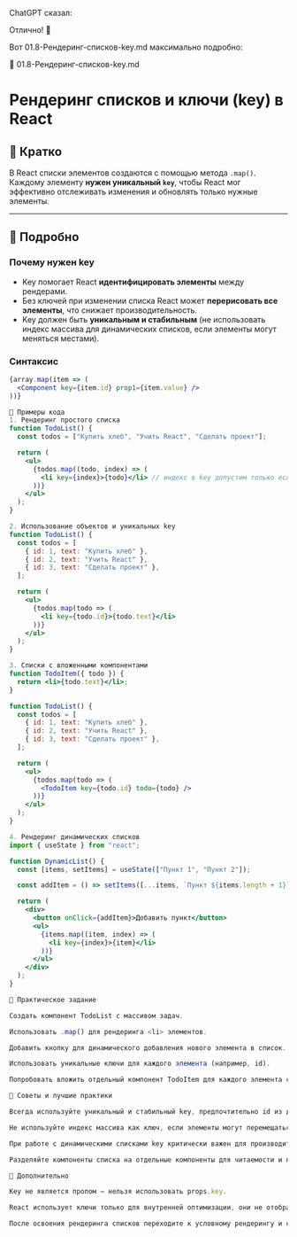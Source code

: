 ChatGPT сказал:

Отлично! 🚀

Вот 01.8-Рендеринг-списков-key.md максимально подробно:

📄 01.8-Рендеринг-списков-key.md
# Рендеринг списков и ключи (key) в React

## 🔹 Кратко
В React списки элементов создаются с помощью метода `.map()`.  
Каждому элементу **нужен уникальный `key`**, чтобы React мог эффективно отслеживать изменения и обновлять только нужные элементы.

---

## 🔹 Подробно

### Почему нужен key
- Key помогает React **идентифицировать элементы** между рендерами.
- Без ключей при изменении списка React может **перерисовать все элементы**, что снижает производительность.
- Key должен быть **уникальным и стабильным** (не использовать индекс массива для динамических списков, если элементы могут меняться местами).

### Синтаксис
```jsx
{array.map(item => (
  <Component key={item.id} prop1={item.value} />
))}

🔹 Примеры кода
1. Рендеринг простого списка
function TodoList() {
  const todos = ["Купить хлеб", "Учить React", "Сделать проект"];

  return (
    <ul>
      {todos.map((todo, index) => (
        <li key={index}>{todo}</li> // индекс в key допустим только если список статичен
      ))}
    </ul>
  );
}

2. Использование объектов и уникальных key
function TodoList() {
  const todos = [
    { id: 1, text: "Купить хлеб" },
    { id: 2, text: "Учить React" },
    { id: 3, text: "Сделать проект" },
  ];

  return (
    <ul>
      {todos.map(todo => (
        <li key={todo.id}>{todo.text}</li>
      ))}
    </ul>
  );
}

3. Списки с вложенными компонентами
function TodoItem({ todo }) {
  return <li>{todo.text}</li>;
}

function TodoList() {
  const todos = [
    { id: 1, text: "Купить хлеб" },
    { id: 2, text: "Учить React" },
    { id: 3, text: "Сделать проект" },
  ];

  return (
    <ul>
      {todos.map(todo => (
        <TodoItem key={todo.id} todo={todo} />
      ))}
    </ul>
  );
}

4. Рендеринг динамических списков
import { useState } from "react";

function DynamicList() {
  const [items, setItems] = useState(["Пункт 1", "Пункт 2"]);

  const addItem = () => setItems([...items, `Пункт ${items.length + 1}`]);

  return (
    <div>
      <button onClick={addItem}>Добавить пункт</button>
      <ul>
        {items.map((item, index) => (
          <li key={index}>{item}</li>
        ))}
      </ul>
    </div>
  );
}

🔹 Практическое задание

Создать компонент TodoList с массивом задач.

Использовать .map() для рендеринга <li> элементов.

Добавить кнопку для динамического добавления нового элемента в список.

Использовать уникальные ключи для каждого элемента (например, id).

Попробовать вложить отдельный компонент TodoItem для каждого элемента списка.

🔹 Советы и лучшие практики

Всегда используйте уникальный и стабильный key, предпочтительно id из данных.

Не используйте индекс массива как ключ, если элементы могут перемещаться или удаляться.

При работе с динамическими списками key критически важен для производительности и правильного рендера.

Разделяйте компоненты списка на отдельные компоненты для читаемости и переиспользуемости.

🔹 Дополнительно

Key не является пропом — нельзя использовать props.key.

React использует ключи только для внутренней оптимизации, они не отображаются в DOM.

После освоения рендеринга списков переходите к условному рендерингу и сложным структурам данных.